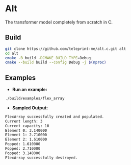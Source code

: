 # Alt

The transformer model completely from scratch in C.

## Build

```sh
git clone https://github.com/teleprint-me/alt.c.git alt
cd alt
cmake -B build -DCMAKE_BUILD_TYPE=Debug
cmake --build build --config Debug -j $(nproc)
```

## Examples

- **Run an example:**

```sh
./build/examples/flex_array
```

- **Sampled Output:**

```sh
FlexArray successfully created and populated.
Current length: 3
Current capacity: 10
Element 0: 3.140000
Element 1: 2.710000
Element 2: 1.610000
Popped: 1.610000
Popped: 2.710000
Popped: 3.140000
FlexArray successfully destroyed.
```
